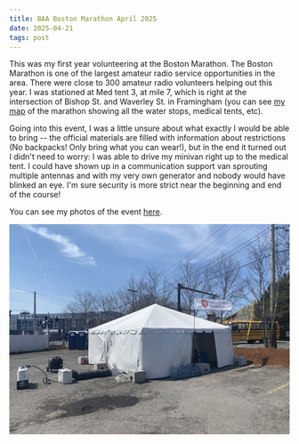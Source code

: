 ```yaml
---
title: BAA Boston Marathon April 2025
date: 2025-04-21
tags: post
---
```


This was my first year volunteering at the Boston Marathon. The Boston Marathon is one of the largest amateur radio service opportunities in the area. There were close to 300 amateur radio volunteers helping out this year. I was stationed at Med tent 3, at mile 7, which is right at the intersection of Bishop St. and Waverley St. in Framingham (you can see [my map] of the marathon showing all the water stops, medical tents, etc).

[my map]: https://www.google.com/maps/d/u/0/edit?mid=1Ljv1p6dRHARUxZPiSQDZWUojn-v0lwo&usp=sharing

<!-- cut -->

Going into this event, I was a little unsure about what exactly I would be able to bring -- the official materials are filled with information about restrictions (No backpacks! Only bring what you can wear!), but in the end it turned out I didn't need to worry: I was able to drive my minivan right up to the medical tent. I could have shown up in a communication support van sprouting multiple antennas and with my very own generator and nobody would have blinked an eye. I'm sure security is more strict near the beginning and end of the course!

You can see my photos of the event [here](https://photos.app.goo.gl/3bUNUqvNvxf76FWr8).

![Picture of the medical tent](med-tent.jpg)
